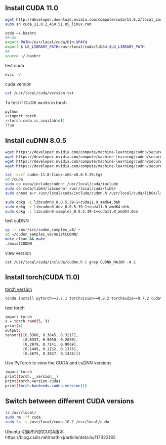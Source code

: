 ## Install CUDA 11.0
```bash
wget http://developer.download.nvidia.com/compute/cuda/11.0.2/local_installers/cuda_11.0.2_450.51.05_linux.run
sudo sh cuda_11.0.2_450.51.05_linux.run

code ~/.bashrc
##add
export PATH=/usr/local/cuda/bin:$PATH
export $ LD_LIBRARY_PATH=/usr/local/cuda/lib64:$LD_LIBRARY_PATH
##
source ~/.bashrc
```
test cuda
```bash
nvcc -V
```

cuda version
```bash
cat /usr/local/cuda/version.txt
```

To test if CUDA works in torch
```bash
python
>>import torch  
>>torch.cuda.is_available() 
True
```
## Install cuDNN 8.0.5
```bash
wget https://developer.nvidia.com/compute/machine-learning/cudnn/secure/8.0.5/11.0_20201106/cudnn-11.0-linux-x64-v8.0.5.39.tgz
wget https://developer.nvidia.com/compute/machine-learning/cudnn/secure/8.0.5/11.0_20201106/Ubuntu18_04-x64/libcudnn8_8.0.5.39-1+cuda11.0_amd64.deb
wget https://developer.nvidia.com/compute/machine-learning/cudnn/secure/8.0.5/11.0_20201106/Ubuntu18_04-x64/libcudnn8-dev_8.0.5.39-1+cuda11.0_amd64.deb
wget https://developer.nvidia.com/compute/machine-learning/cudnn/secure/8.0.5/11.0_20201106/Ubuntu18_04-x64/libcudnn8-samples_8.0.5.39-1+cuda11.0_amd64.deb

tar -xzvf cudnn-11.0-linux-x64-v8.0.5.39.tgz
cd /cuda
sudo cp cuda/include/cudnn* /usr/local/cuda/include
sudo cp cuda/lib64/libcudnn* /usr/local/cuda/lib64
sudo chmod a+r /usr/local/cuda/include/cudnn.h /usr/local/cuda/lib64/libcudnn*

sudo dpkg -i libcudnn8_8.0.5.39-1+cuda11.0_amd64.deb
sudo dpkg -i libcudnn8-dev_8.0.5.39-1+cuda11.0_amd64.deb
sudo dpkg -i libcudnn8-samples_8.0.5.39-1+cuda11.0_amd64.deb
```
test cuDNN
```bash
cp -r /usr/src/cudnn_samples_v8/ ~ 
cd ~/cudnn_samples_v8/mnistCUDNN/ 
make clean && make 
./mnistCUDNN
```

view version
```
cat /usr/local/cuda/include/cudnn.h | grep CUDNN_MAJOR -A 2
```
## Install torch(CUDA 11.0)
[torch version](https://pytorch.org/get-started/previous-versions/#conda-1)
```bash
conda install pytorch==1.7.1 torchvision==0.8.2 torchaudio==0.7.2 cudatoolkit=11.0 -c pytorch
```
test torch
```bash
import torch
x = torch.rand(5, 3)
print(x)
output:
tensor([[0.3380, 0.3845, 0.3217],
        [0.8337, 0.9050, 0.2650],
        [0.2979, 0.7141, 0.9069],
        [0.1449, 0.1132, 0.1375],
        [0.4675, 0.3947, 0.1426]])
```            

Use PyTorch to view the CUDA and cuDNN versions
```bash
import torch
print(torch.__version__)
print(torch.version.cuda)
print(torch.backends.cudnn.version())
```
## Switch between different CUDA versions
```bash
ls /usr/local/
sudo rm -rf cuda
sudo ln -s /usr/local/cuda-10.2 /usr/local/cuda
```
Ubuntu 切换不同的CUDA版本https://blog.csdn.net/mathlxj/article/details/117323182
